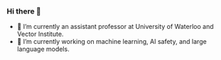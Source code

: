 ### Hi there 👋

- 🌱 I’m currently an assistant professor at University of Waterloo and Vector Institute.
- 🔭 I’m currently working on machine learning, AI safety, and large language models.

<!--
**hongyanz/hongyanz** is a ✨ _special_ ✨ repository because its `README.md` (this file) appears on your GitHub profile.

Here are some ideas to get you started:

- 🔭 I’m currently working on ...
- 🌱 I’m currently learning ...
- 👯 I’m looking to collaborate on ...
- 🤔 I’m looking for help with ...
- 💬 Ask me about ...
- 📫 How to reach me: ...
- 😄 Pronouns: ...
- ⚡ Fun fact: ...
-->
